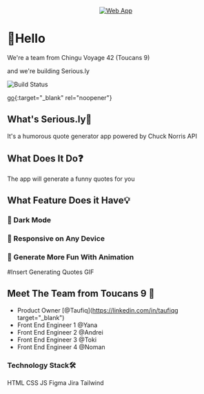 <p align="center">
  <a href="https://chingu-voyages.github.io/v42-toucans-team-09">
    <img alt="Web App" src="https://user-images.githubusercontent.com/105977653/215727127-93fb9368-5c38-451e-9aae-755d85901ddc.png">
  </a>
</p>

<p align="center">

<H1> 👋Hello </h1>
We're a team from Chingu Voyage 42 (Toucans 9) 

and we're building Serious.ly
  
 ![Build Status](https://github.com/transitive-bullshit/nextjs-notion-starter-kit/actions/workflows/build.yml/badge.svg)
  
  [go](http://stackoverflow.com){:target="_blank" rel="noopener"}


<h2> What's Serious.ly🤔 </h2>

It's a humorous quote generator app powered by Chuck Norris API



<h2> What Does It Do❓ </h2>

The app will generate a funny quotes for you



<h2> What Feature Does it Have💡 </h2>

<h3> 🌙 Dark Mode </h3>
<h3> 📱 Responsive on Any Device </h3>
<h3> 🔽 Generate More Fun With Animation </h3>
#Insert Generating Quotes GIF



<h2>Meet The Team from Toucans 9 👥 </h2>

- Product Owner [@Taufiq](https://linkedin.com/in/taufiqg target="_blank")
- Front End Engineer 1 @Yana
- Front End Engineer 2 @Andrei
- Front End Engineer 3 @Toki
- Front End Engineer 4 @Noman



<h3>Technology Stack🛠️</h3>

HTML CSS JS Figma Jira Tailwind

</a>
